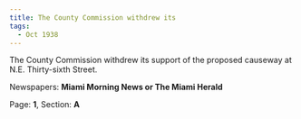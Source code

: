 ```yaml
---  
title: The County Commission withdrew its  
tags:  
  - Oct 1938  
---  
```

  
The County Commission withdrew its support of the proposed causeway at N.E. Thirty-sixth Street.  
  
Newspapers: **Miami Morning News or The Miami Herald**  
  
Page: **1**, Section: **A** 
